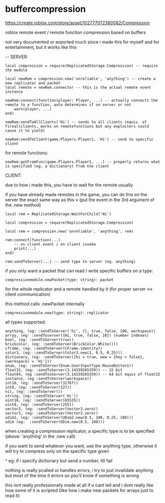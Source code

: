 # buffercompression
https://create.roblox.com/store/asset/102777072380082/Compression

roblox remote event / remote function compression based on buffers

not very documented or exported much since i made this for myself and for entertainment, but it works like this

-- SERVER:

	local compression = require(ReplicatedStorage.Compression) -- require the module

	local newRem = compression.new('unreliable', 'anything') -- create a new replicator and packet
	local remote = newRem.connector -- this is the actual remote event instance

	newRem:connect(function(player: Player, ...) -- actually connects the remote to a function, auto determines if on server or not
		warn(player, ...)
	end)
	
	newRem:sendToAllClients('Hi') -- sends to all clients (equiv. of fireallclients, works on remotefunctions but any exploiters could cause it to yield)
	
	newRem:sendToClient(game.Players.Player1, 'Hi') -- send to specific client
	
for remote functions:
	
	newRem:getFromFunc(game.Players.Player1, ...) -- properly returns what is specified (eg. a dictionary) from the client

CLIENT:

due to how i made this, you have to wait for the remote usually

if you have already made remotes in the game, you can do this on the server the exact same way as this v (put the event in the 3rd argument of the .new method)

	local rem = ReplicatedStorage:WaitForChild('Hi')

	local compression = require(ReplicatedStorage.Compression)

	local rem = compression.new('unreliable', 'anything', rem)
	
	rem:connect(function(...)
		-- on client event / on client invoke
  		print(...)
	end)
	
	rem:sendToServer(...) -- send type to server (eg. anything)

 
if you only want a packet that can read / write specific buffers on a type:

	compressionmodule.newPacket(type: string): packet


for the whole replicator and a remote handled by it (for proper server <-> client communication)

this method calls .newPacket internally

	compressionmodule.new(type: string): replicator

all types supported:

	anything, (eg: :sendToServer('hi', {}, true, false, 100, workspace))
	array, (eg: :sendToserver({Hi, true, false, 10}) (number indexes)
	bool, (eg: :sendToServer(true))
	brickcolor, (eg: :sendToServer(BrickColor.White()))
	cframe, (eg: :sendToServer(CFrame.identity))
	color3, (eg: :sendToServer(Color3.new(1, 0.5, 0.25)))
	dictionary, (eg: :sendToServer({hi = true, wow = {hey = false}, [workspace] = 'Hi'}))
	enum, (eg: :sendToServer(Enum.UserInputType.MouseButton1))
	float32, (eg: :sendToServer(3.14159265359)) -- 32 bit
	float64, (eg :sendTosServer(3.14159265359)) -- 64 bit equiv of float32
	instance, (eg :sendToServer(workspace))
	int16, (eg: :sendToServer(32767))
	int8, (eg: :sendToServer(127))
	nil, (eg: :sendToServer())
	string, (eg: :sendToServer('Hi'))
	uint16, (eg: :sendToServer(65535))
	uint8, (eg: :sendToServer(255))
	vector2, (eg: :sendToServer(Vector2.zero))
	vector3, (eg: :sendToServer(Vector3.zero))
 	udim2, (eg: :sendToServer(UDim2.new(0.5, 100, 0.25, 100)))
  	udim (eg:  :sendToServer(UDim.new(0.5, 100)))

when creating a compression replicator, a specific type is to be specified (above: 'anything' in the .new call)

if you want to send whatever you want, use the anything type, otherwise it will try to compress only on the specific type given

^ eg: if i specify dictionary but send a number, itll fail

nothing is really pcalled or handles errors, i try to just invalidate anything but most of the time it errors so you'll know if something is wrong

this isnt really professionally made at all if u cant tell and i dont really like how some of it is scripted (like how i make new packets for arrays just to read it)
